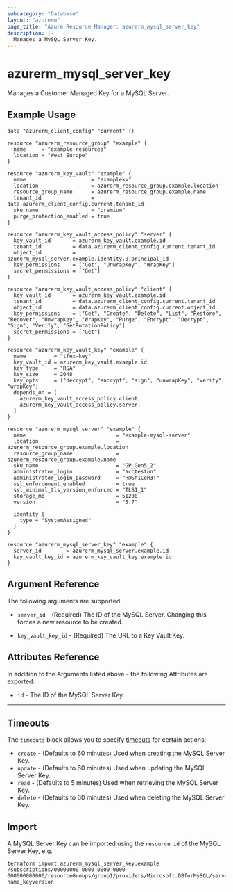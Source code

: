 ```yaml
---
subcategory: "Database"
layout: "azurerm"
page_title: "Azure Resource Manager: azurerm_mysql_server_key"
description: |-
  Manages a MySQL Server Key.
---
```


# azurerm_mysql_server_key

Manages a Customer Managed Key for a MySQL Server.

## Example Usage

```hcl
data "azurerm_client_config" "current" {}

resource "azurerm_resource_group" "example" {
  name     = "example-resources"
  location = "West Europe"
}

resource "azurerm_key_vault" "example" {
  name                     = "examplekv"
  location                 = azurerm_resource_group.example.location
  resource_group_name      = azurerm_resource_group.example.name
  tenant_id                = data.azurerm_client_config.current.tenant_id
  sku_name                 = "premium"
  purge_protection_enabled = true
}

resource "azurerm_key_vault_access_policy" "server" {
  key_vault_id       = azurerm_key_vault.example.id
  tenant_id          = data.azurerm_client_config.current.tenant_id
  object_id          = azurerm_mysql_server.example.identity.0.principal_id
  key_permissions    = ["Get", "UnwrapKey", "WrapKey"]
  secret_permissions = ["Get"]
}

resource "azurerm_key_vault_access_policy" "client" {
  key_vault_id       = azurerm_key_vault.example.id
  tenant_id          = data.azurerm_client_config.current.tenant_id
  object_id          = data.azurerm_client_config.current.object_id
  key_permissions    = ["Get", "Create", "Delete", "List", "Restore", "Recover", "UnwrapKey", "WrapKey", "Purge", "Encrypt", "Decrypt", "Sign", "Verify", "GetRotationPolicy"]
  secret_permissions = ["Get"]
}

resource "azurerm_key_vault_key" "example" {
  name         = "tfex-key"
  key_vault_id = azurerm_key_vault.example.id
  key_type     = "RSA"
  key_size     = 2048
  key_opts     = ["decrypt", "encrypt", "sign", "unwrapKey", "verify", "wrapKey"]
  depends_on = [
    azurerm_key_vault_access_policy.client,
    azurerm_key_vault_access_policy.server,
  ]
}

resource "azurerm_mysql_server" "example" {
  name                             = "example-mysql-server"
  location                         = azurerm_resource_group.example.location
  resource_group_name              = azurerm_resource_group.example.name
  sku_name                         = "GP_Gen5_2"
  administrator_login              = "acctestun"
  administrator_login_password     = "H@Sh1CoR3!"
  ssl_enforcement_enabled          = true
  ssl_minimal_tls_version_enforced = "TLS1_1"
  storage_mb                       = 51200
  version                          = "5.7"

  identity {
    type = "SystemAssigned"
  }
}

resource "azurerm_mysql_server_key" "example" {
  server_id        = azurerm_mysql_server.example.id
  key_vault_key_id = azurerm_key_vault_key.example.id
}
```

## Argument Reference

The following arguments are supported:

* `server_id` - (Required) The ID of the MySQL Server. Changing this forces a new resource to be created.

* `key_vault_key_id` - (Required) The URL to a Key Vault Key.

## Attributes Reference

In addition to the Arguments listed above - the following Attributes are exported:

* `id` - The ID of the MySQL Server Key.

---

## Timeouts

The `timeouts` block allows you to specify [timeouts](https://www.terraform.io/language/resources/syntax#operation-timeouts) for certain actions:

* `create` - (Defaults to 60 minutes) Used when creating the MySQL Server Key.
* `update` - (Defaults to 60 minutes) Used when updating the MySQL Server Key.
* `read` - (Defaults to 5 minutes) Used when retrieving the MySQL Server Key.
* `delete` - (Defaults to 60 minutes) Used when deleting the MySQL Server Key.

## Import

A MySQL Server Key can be imported using the `resource id` of the MySQL Server Key, e.g.

```shell
terraform import azurerm_mysql_server_key.example /subscriptions/00000000-0000-0000-0000-000000000000/resourceGroups/group1/providers/Microsoft.DBforMySQL/servers/server1/keys/keyvaultname_key-name_keyversion
```
